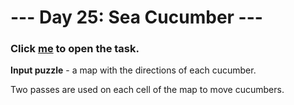 # --- Day 25: Sea Cucumber ---

### Click [me](https://adventofcode.com/2021/day/25) to open the task.

**Input puzzle** - a map with the directions of each cucumber.

Two passes are used on each cell of the map to move cucumbers.